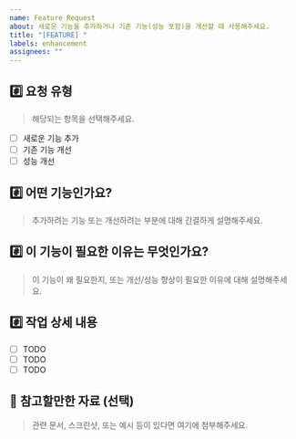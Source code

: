 ```yaml
---
name: Feature Request
about: 새로운 기능을 추가하거나 기존 기능(성능 포함)을 개선할 때 사용해주세요.
title: "[FEATURE] "
labels: enhancement
assignees: ""
---
```


## #️⃣ 요청 유형

> 해당되는 항목을 선택해주세요.

- [ ] 새로운 기능 추가
- [ ] 기존 기능 개선
- [ ] 성능 개선

## #️⃣ 어떤 기능인가요?

> 추가하려는 기능 또는 개선하려는 부분에 대해 간결하게 설명해주세요.

## #️⃣ 이 기능이 필요한 이유는 무엇인가요?

> 이 기능이 왜 필요한지, 또는 개선/성능 향상이 필요한 이유에 대해 설명해주세요.

## #️⃣ 작업 상세 내용

- [ ] TODO
- [ ] TODO
- [ ] TODO

## 📎 참고할만한 자료 (선택)

> 관련 문서, 스크린샷, 또는 예시 등이 있다면 여기에 첨부해주세요.
